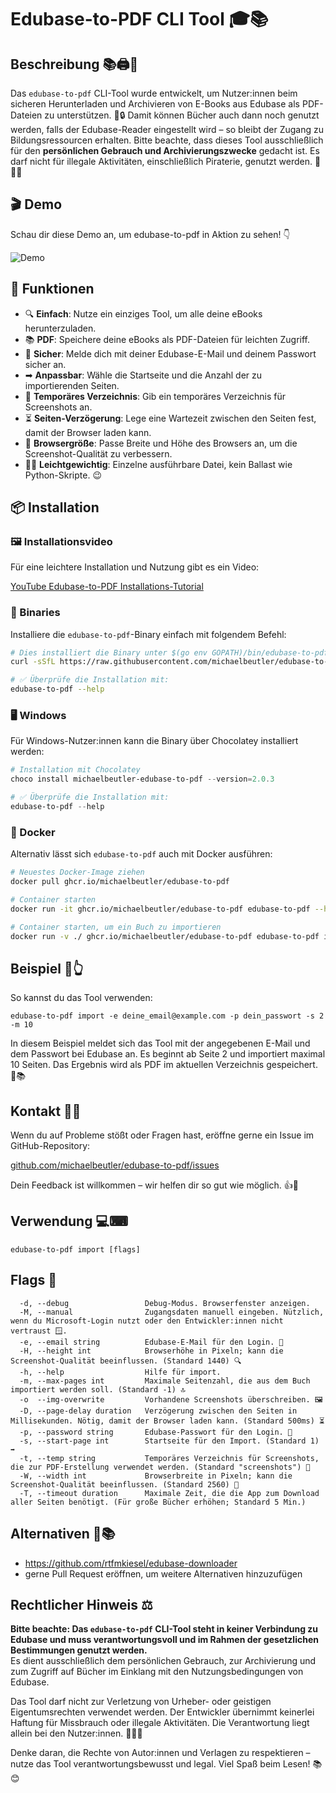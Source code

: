 # Edubase-to-PDF CLI Tool 🎓📚

## Beschreibung 📚🖨📑
Das `edubase-to-pdf` CLI-Tool wurde entwickelt, um Nutzer:innen beim sicheren Herunterladen und Archivieren von E-Books aus Edubase als PDF-Dateien zu unterstützen. 📖🔒 Damit können Bücher auch dann noch genutzt werden, falls der Edubase-Reader eingestellt wird – so bleibt der Zugang zu Bildungsressourcen erhalten. Bitte beachte, dass dieses Tool ausschließlich für den **persönlichen Gebrauch und Archivierungszwecke** gedacht ist. Es darf nicht für illegale Aktivitäten, einschließlich Piraterie, genutzt werden. 🚫🏴‍☠️

## 🎬 Demo

Schau dir diese Demo an, um edubase-to-pdf in Aktion zu sehen! 👇

![Demo](demo.gif)

## 🌟 Funktionen

- 🔍 **Einfach**: Nutze ein einziges Tool, um alle deine eBooks herunterzuladen.  
- 📚 **PDF**: Speichere deine eBooks als PDF-Dateien für leichten Zugriff.  
- 📧 **Sicher**: Melde dich mit deiner Edubase-E-Mail und deinem Passwort sicher an.  
- ➡ **Anpassbar**: Wähle die Startseite und die Anzahl der zu importierenden Seiten.  
- 📂 **Temporäres Verzeichnis**: Gib ein temporäres Verzeichnis für Screenshots an.  
- ⏳ **Seiten-Verzögerung**: Lege eine Wartezeit zwischen den Seiten fest, damit der Browser laden kann.  
- 🔎 **Browsergröße**: Passe Breite und Höhe des Browsers an, um die Screenshot-Qualität zu verbessern.  
- 😵‍💫 **Leichtgewichtig**: Einzelne ausführbare Datei, kein Ballast wie Python-Skripte. 😉  

## 📦 Installation

### 🖼️ Installationsvideo
Für eine leichtere Installation und Nutzung gibt es ein Video:  

[YouTube Edubase-to-PDF Installations-Tutorial](https://youtu.be/BLNL_C_Bdbw)

### 🔧 Binaries

Installiere die `edubase-to-pdf`-Binary einfach mit folgendem Befehl:  

```zsh
# Dies installiert die Binary unter $(go env GOPATH)/bin/edubase-to-pdf
curl -sSfL https://raw.githubusercontent.com/michaelbeutler/edubase-to-pdf/main/install.sh | sh -s -- -b $(go env GOPATH)/bin

# ✅ Überprüfe die Installation mit:
edubase-to-pdf --help
```

### 🖥️ Windows

Für Windows-Nutzer:innen kann die Binary über Chocolatey installiert werden:  

```powershell
# Installation mit Chocolatey
choco install michaelbeutler-edubase-to-pdf --version=2.0.3

# ✅ Überprüfe die Installation mit:
edubase-to-pdf --help
```

### 🐳 Docker

Alternativ lässt sich `edubase-to-pdf` auch mit Docker ausführen:  

```sh
# Neuestes Docker-Image ziehen
docker pull ghcr.io/michaelbeutler/edubase-to-pdf

# Container starten
docker run -it ghcr.io/michaelbeutler/edubase-to-pdf edubase-to-pdf --help

# Container starten, um ein Buch zu importieren
docker run -v ./ ghcr.io/michaelbeutler/edubase-to-pdf edubase-to-pdf import
```

## Beispiel 🧾👆

So kannst du das Tool verwenden:  

```shell
edubase-to-pdf import -e deine_email@example.com -p dein_passwort -s 2 -m 10
```

In diesem Beispiel meldet sich das Tool mit der angegebenen E-Mail und dem Passwort bei Edubase an. Es beginnt ab Seite 2 und importiert maximal 10 Seiten. Das Ergebnis wird als PDF im aktuellen Verzeichnis gespeichert. 🎉📚

## Kontakt 🤔💬

Wenn du auf Probleme stößt oder Fragen hast, eröffne gerne ein Issue im GitHub-Repository:  

[github.com/michaelbeutler/edubase-to-pdf/issues](https://github.com/michaelbeutler/edubase-to-pdf/issues)

Dein Feedback ist willkommen – wir helfen dir so gut wie möglich. 👍📧

## Verwendung 💻⌨

```shell
edubase-to-pdf import [flags]
```

## Flags 🚩

```shell
  -d, --debug                 Debug-Modus. Browserfenster anzeigen.
  -M, --manual                Zugangsdaten manuell eingeben. Nützlich, wenn du Microsoft-Login nutzt oder den Entwickler:innen nicht vertraust 🪟.
  -e, --email string          Edubase-E-Mail für den Login. 📧
  -H, --height int            Browserhöhe in Pixeln; kann die Screenshot-Qualität beeinflussen. (Standard 1440) 🔍
  -h, --help                  Hilfe für import.
  -m, --max-pages int         Maximale Seitenzahl, die aus dem Buch importiert werden soll. (Standard -1) 🔝
  -o  --img-overwrite         Vorhandene Screenshots überschreiben. 🖼️
  -D, --page-delay duration   Verzögerung zwischen den Seiten in Millisekunden. Nötig, damit der Browser laden kann. (Standard 500ms) ⏳
  -p, --password string       Edubase-Passwort für den Login. 🔑
  -s, --start-page int        Startseite für den Import. (Standard 1) ➡
  -t, --temp string           Temporäres Verzeichnis für Screenshots, die zur PDF-Erstellung verwendet werden. (Standard "screenshots") 📂
  -W, --width int             Browserbreite in Pixeln; kann die Screenshot-Qualität beeinflussen. (Standard 2560) 🔎
  -T, --timeout duration      Maximale Zeit, die die App zum Download aller Seiten benötigt. (Für große Bücher erhöhen; Standard 5 Min.)
```

## Alternativen 🔄📚

- https://github.com/rtfmkiesel/edubase-downloader  
- gerne Pull Request eröffnen, um weitere Alternativen hinzuzufügen  

## Rechtlicher Hinweis ⚖️

**Bitte beachte: Das `edubase-to-pdf` CLI-Tool steht in keiner Verbindung zu Edubase und muss verantwortungsvoll und im Rahmen der gesetzlichen Bestimmungen genutzt werden.**  
Es dient ausschließlich dem persönlichen Gebrauch, zur Archivierung und zum Zugriff auf Bücher im Einklang mit den Nutzungsbedingungen von Edubase.  

Das Tool darf nicht zur Verletzung von Urheber- oder geistigen Eigentumsrechten verwendet werden. Der Entwickler übernimmt keinerlei Haftung für Missbrauch oder illegale Aktivitäten. Die Verantwortung liegt allein bei den Nutzer:innen. 🚫👮‍♂️  

Denke daran, die Rechte von Autor:innen und Verlagen zu respektieren – nutze das Tool verantwortungsbewusst und legal. Viel Spaß beim Lesen! 📚😊  

